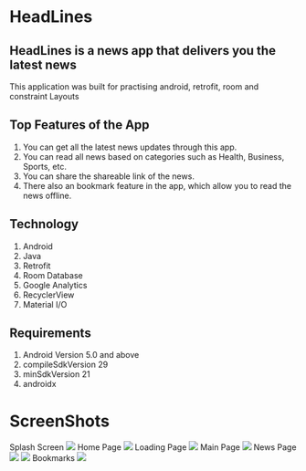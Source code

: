 # HeadLines
## HeadLines is a news app that delivers you the latest news
This application was built for practising android, retrofit, room and constraint Layouts

## Top Features of the App
1. You can get all the latest news updates through this app.
2. You can read all news based on categories such as Health, Business, Sports, etc.
3. You can share the shareable link of the news.
4. There also an bookmark feature in the app, which allow you to read the news offline.

## Technology
1. Android
2. Java
3. Retrofit
4. Room Database
5. Google Analytics
6. RecyclerView
7. Material I/O

## Requirements
1. Android Version 5.0 and above
2. compileSdkVersion 29
3. minSdkVersion 21
4. androidx

# ScreenShots
Splash Screen
![](https://github.com/plazzy99/HeadLines/blob/master/app/src/main/res/drawable/mockup01.png)
Home Page
![](https://github.com/plazzy99/HeadLines/blob/master/app/src/main/res/drawable/mockup02.png)
Loading Page
![](https://github.com/plazzy99/HeadLines/blob/master/app/src/main/res/drawable/mockup03.png)
Main Page
![](https://github.com/plazzy99/HeadLines/blob/master/app/src/main/res/drawable/mockup04.png)
News Page
![](https://github.com/plazzy99/HeadLines/blob/master/app/src/main/res/drawable/mockup05.png)
![](https://github.com/plazzy99/HeadLines/blob/master/app/src/main/res/drawable/mockup07.png)
Bookmarks
![](https://github.com/plazzy99/HeadLines/blob/master/app/src/main/res/drawable/mockup08.png)
